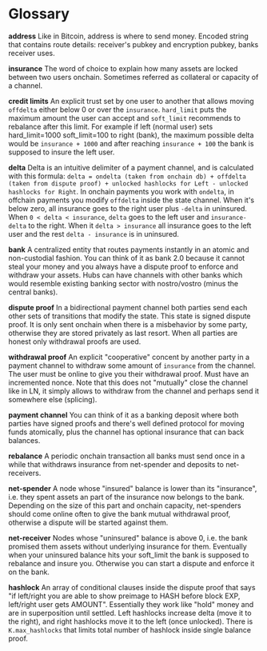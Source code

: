 # Glossary

**address**
Like in Bitcoin, address is where to send money. Encoded string that contains route details: receiver's pubkey and encryption pubkey, banks receiver uses.

**insurance**
The word of choice to explain how many assets are locked between two users onchain. Sometimes referred as collateral or capacity of a channel.

**credit limits**
An explicit trust set by one user to another that allows moving `offdelta` either below 0 or over the `insurance`. `hard_limit` puts the maximum amount the user can accept and `soft_limit` recommends to rebalance after this limit. For example if left (normal user) sets hard_limit=1000 soft_limit=100 to right (bank), the maximum possible delta would be `insurance + 1000` and after reaching `insurance + 100` the bank is supposed to insure the left user.

**delta**
Delta is an intuitive delimiter of a payment channel, and is calculated with this formula: `delta = ondelta (taken from onchain db) + offdelta (taken from dispute proof) + unlocked hashlocks for Left - unlocked hashlocks for Right`.
In onchain payments you work with `ondelta`, in offchain payments you modify `offdelta` inside the state channel.
When it's below zero, all insurance goes to the right user plus `-delta` in uninsured. When `0 < delta < insurance`, `delta` goes to the left user and `insurance-delta` to the right. When it `delta > insurance` all insurance goes to the left user and the rest `delta - insurance` is in uninsured.

**bank**
A centralized entity that routes payments instantly in an atomic and non-custodial fashion. You can think of it as bank 2.0 because it cannot steal your money and you always have a dispute proof to enforce and withdraw your assets. Hubs can have channels with other banks which would resemble existing banking sector with nostro/vostro (minus the central banks).

**dispute proof**
In a bidirectional payment channel both parties send each other sets of transitions that modify the state. This state is signed dispute proof. It is only sent onchain when there is a misbehavior by some party, otherwise they are stored privately as last resort. When all parties are honest only withdrawal proofs are used.

**withdrawal proof**
An explicit "cooperative" concent by another party in a payment channel to withdraw some amount of `insurance` from the channel. The user must be online to give you their withdrawal proof. Must have an incremented nonce. Note that this does not "mutually" close the channel like in LN, it simply allows to withdraw from the channel and perhaps send it somewhere else (splicing).

**payment channel**
You can think of it as a banking deposit where both parties have signed proofs and there's well defined protocol for moving funds atomically, plus the channel has optional insurance that can back balances.

**rebalance**
A periodic onchain transaction all banks must send once in a while that withdraws insurance from net-spender and deposits to net-receivers.

**net-spender**
A node whose "insured" balance is lower than its "insurance", i.e. they spent assets an part of the insurance now belongs to the bank. Depending on the size of this part and onchain capacity, net-spenders should come online often to give the bank mutual withdrawal proof, otherwise a dispute will be started against them.

**net-receiver**
Nodes whose "uninsured" balance is above 0, i.e. the bank promised them assets without underlying insurance for them. Eventually when your uninsured balance hits your soft_limit the bank is supposed to rebalance and insure you. Otherwise you can start a dispute and enforce it on the bank.

**hashlock**
An array of conditional clauses inside the dispute proof that says "if left/right you are able to show preimage to HASH before block EXP, left/right user gets AMOUNT". Essentially they work like "hold" money and are in superposition until settled. Left hashlocks increase delta (move it to the right), and right hashlocks move it to the left (once unlocked). There is `K.max_hashlocks` that limits total number of hashlock inside single balance proof.
